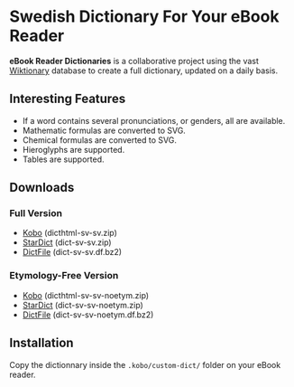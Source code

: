 # Swedish Dictionary For Your eBook Reader

**eBook Reader Dictionaries** is a collaborative project using the vast [Wiktionary](https://sv.wiktionary.org/) database to create a full dictionary, updated on a daily basis.

## Interesting Features

- If a word contains several pronunciations, or genders, all are available.
- Mathematic formulas are converted to SVG.
- Chemical formulas are converted to SVG.
- Hieroglyphs are supported.
- Tables are supported.

## Downloads

### Full Version

- [Kobo](https://github.com/BoboTiG/ebook-reader-dict/releases/download/sv/dicthtml-sv-sv.zip) (dicthtml-sv-sv.zip)
- [StarDict](https://github.com/BoboTiG/ebook-reader-dict/releases/download/sv/dict-sv-sv.zip) (dict-sv-sv.zip)
- [DictFile](https://github.com/BoboTiG/ebook-reader-dict/releases/download/sv/dict-sv-sv.df.bz2) (dict-sv-sv.df.bz2)

### Etymology-Free Version

- [Kobo](https://github.com/BoboTiG/ebook-reader-dict/releases/download/sv/dicthtml-sv-sv-noetym.zip) (dicthtml-sv-sv-noetym.zip)
- [StarDict](https://github.com/BoboTiG/ebook-reader-dict/releases/download/sv/dict-sv-sv-noetym.zip) (dict-sv-sv-noetym.zip)
- [DictFile](https://github.com/BoboTiG/ebook-reader-dict/releases/download/sv/dict-sv-sv-noetym.df.bz2) (dict-sv-sv-noetym.df.bz2)

## Installation

Copy the dictionnary inside the `.kobo/custom-dict/` folder on your eBook reader.
